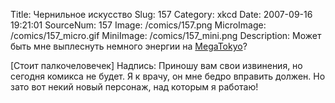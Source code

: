 Title: Чернильное искусство 
Slug: 157 
Category: xkcd 
Date: 2007-09-16 19:21:01 
SourceNum: 157 
Image: /comics/157.png 
MicroImage: /comics/157_micro.gif 
MiniImage: /comics/157_mini.png 
Description: Может быть мне выплеснуть немного энергии на <a href="http://megatokyo.com/">MegaTokyo</a>? 

[Стоит палкочеловечек]
Надпись: Приношу вам свои извинения, но сегодня комикса не будет. Я к врачу, он мне бедро вправить должен.
Но зато вот некий новый персонаж, над которым я работаю!